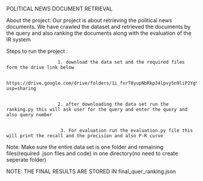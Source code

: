 POLITICAL NEWS DOCUMENT RETRIEVAL


                

                                                                    


About the project: Our project is about retrieving the political news documents. We have crawled the dataset and retrieved the documents by the query and also ranking the documents 
                   along with the evaluation of the IR system

 
Steps to run the project : 

                       1. download the data set and the required files form the drive link below
                             
                             https://drive.google.com/drive/folders/1i_fxrT8yupNbRkpJ4lpvy5n9liP2YgYK?usp=sharing


                       2. after downloading the data set run the ranking.py this will ask user for the query and enter the query and also query number

 
                        3. For evaluation run the evaluation.py file this will print the recall and the precision and also P-R curve




Note: Make sure the entire data set is one folder and remaining files(required .json files and code) in one directory(no need to create seperate folder)


NOTE: THE FINAL RESULTS ARE STORED IN final_quer_ranking.json
